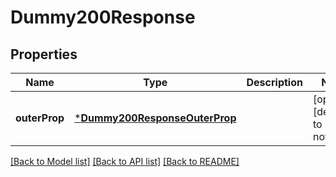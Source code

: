 # Dummy200Response


## Properties
Name | Type | Description | Notes
------------ | ------------- | ------------- | -------------
**outerProp** | [***Dummy200ResponseOuterProp**](Dummy200ResponseOuterProp.md) |  | [optional] [default to nothing]


[[Back to Model list]](../README.md#models) [[Back to API list]](../README.md#api-endpoints) [[Back to README]](../README.md)


